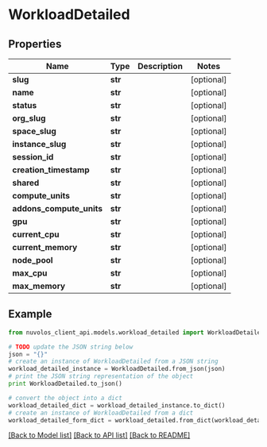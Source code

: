 # WorkloadDetailed


## Properties

Name | Type | Description | Notes
------------ | ------------- | ------------- | -------------
**slug** | **str** |  | [optional] 
**name** | **str** |  | [optional] 
**status** | **str** |  | [optional] 
**org_slug** | **str** |  | [optional] 
**space_slug** | **str** |  | [optional] 
**instance_slug** | **str** |  | [optional] 
**session_id** | **str** |  | [optional] 
**creation_timestamp** | **str** |  | [optional] 
**shared** | **str** |  | [optional] 
**compute_units** | **str** |  | [optional] 
**addons_compute_units** | **str** |  | [optional] 
**gpu** | **str** |  | [optional] 
**current_cpu** | **str** |  | [optional] 
**current_memory** | **str** |  | [optional] 
**node_pool** | **str** |  | [optional] 
**max_cpu** | **str** |  | [optional] 
**max_memory** | **str** |  | [optional] 

## Example

```python
from nuvolos_client_api.models.workload_detailed import WorkloadDetailed

# TODO update the JSON string below
json = "{}"
# create an instance of WorkloadDetailed from a JSON string
workload_detailed_instance = WorkloadDetailed.from_json(json)
# print the JSON string representation of the object
print WorkloadDetailed.to_json()

# convert the object into a dict
workload_detailed_dict = workload_detailed_instance.to_dict()
# create an instance of WorkloadDetailed from a dict
workload_detailed_form_dict = workload_detailed.from_dict(workload_detailed_dict)
```
[[Back to Model list]](../README.md#documentation-for-models) [[Back to API list]](../README.md#documentation-for-api-endpoints) [[Back to README]](../README.md)


